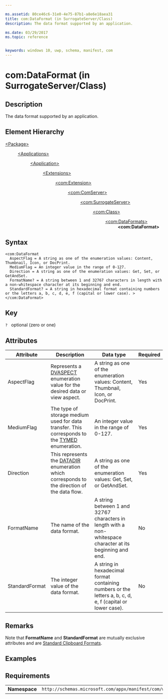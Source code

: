 ```yaml
---

ms.assetid: 80ce46c6-31e0-4e75-87b1-a8e6e18aea31
title: com:DataFormat (in SurrogateServer/Class)
description: The data format supported by an application.

ms.date: 03/29/2017
ms.topic: reference


keywords: windows 10, uwp, schema, manifest, com
---
```



# com:DataFormat (in SurrogateServer/Class)

## Description
The data format supported by an application.

## Element Hierarchy
<dl>
<dt><a href="element-package.md">&lt;Package&gt;</a></dt>
<dd>
<dl>
<dt><a href="element-applications.md">&lt;Applications&gt;</a></dt>
<dd>
<dl>
<dt><a href="element-application.md">&lt;Application&gt;</a></dt>
<dd>
<dl>
<dt><a href="element-1-extensions.md">&lt;Extensions&gt;</a></dt>
<dd>
<dl>
<dt><a href="element-com-extension.md">&lt;com:Extension&gt;</a></dt>
<dd>
<dl>
<dt><a href="element-com-comserver.md">&lt;com:ComServer&gt;</a></dt>
<dd>
<dl>
<dt><a href="element-com-surrogateserver.md">&lt;com:SurrogateServer&gt;</a></dt>
<dd>
<dl>
<dt><a href="element-com-surrogateserver-class.md">&lt;com:Class&gt;</a></dt>
<dd>
<dl>
<dt><a href="element-com-surrogate-dataformats.md">&lt;com:DataFormats&gt;</a></dt>
<dd><b>&lt;com:DataFormat&gt;</b></dd>
</dl>
</dd>
</dl>
</dd>
</dl>
</dd>
</dl>
</dd>
</dl>
</dd>
</dl>
</dd>
</dl>
</dd>
</dl>
</dd>
</dl>


## Syntax
```syntax
<com:DataFormat
  AspectFlag = A string as one of the enumeration values: Content, Thumbnail, Icon, or DocPrint.
  MediumFlag = An integer value in the range of 0-127.
  Direction = A string as one of the enumeration values: Get, Set, or GetAndSet.
  FormatName? = A string between 1 and 32767 characters in length with a non-whitespace character at its beginning and end.
  StandardFormat? = A string in hexadecimal format containing numbers or the letters a, b, c, d, e, f (capital or lower case). >
</com:DataFormat>
```

## Key
`?`    optional (zero or one) 

## Attributes

| Attribute | Description | Data type | Required |
|-----------|-------------|-----------|----------|
| AspectFlag | Represents a [DVASPECT](https://msdn.microsoft.com/library/windows/desktop/ms690318.aspx) enumeration value for the desired data or view aspect. | A string as one of the enumeration values: Content, Thumbnail, Icon, or DocPrint. | Yes |
| MediumFlag | The type of storage medium used for data transfer. This corresponds to the [TYMED](https://msdn.microsoft.com/library/windows/desktop/ms691227.aspx) enumeration. | An integer value in the range of 0-127. | Yes |
| Direction | This represents the [DATADIR](https://msdn.microsoft.com/library/windows/desktop/ms680661.aspx) enumeration which corresponds to the direction of the data flow. | A string as one of the enumeration values: Get, Set, or GetAndSet. | Yes |
| FormatName | The name of the data format. | A string between 1 and 32767 characters in length with a non-whitespace character at its beginning and end. | No |
| StandardFormat | The integer value of the data format. | A string in hexadecimal format containing numbers or the letters a, b, c, d, e, f (capital or lower case). | No |

## Remarks
Note that **FormatName** and **StandardFormat** are mutually exclusive attributes and are [Standard Clipboard Formats](https://msdn.microsoft.com/library/windows/desktop/ff729168.aspx).

## Examples

## Requirements
|               |                                                             |
|---------------|-------------------------------------------------------------|
| **Namespace** | `http://schemas.microsoft.com/appx/manifest/com/windows10` |